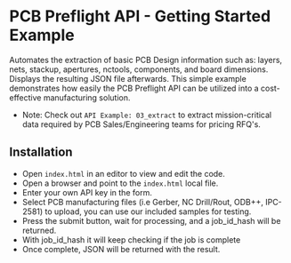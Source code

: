 # PCB Preflight API - Getting Started Example
Automates the extraction of basic PCB Design information such as: layers, nets, stackup, apertures, nctools, components, and board dimensions. Displays the resulting JSON file afterwards.  This simple example demonstrates how easily the PCB Preflight API can be utilized into a cost-effective manufacturing solution. 
* Note: Check out `API Example: 03_extract` to extract mission-critical data required by PCB Sales/Engineering teams for pricing RFQ's.


## Installation
* Open `index.html` in an editor to view and edit the code.
* Open a browser and point to the `index.html` local file.
* Enter your own API key in the form.
* Select PCB manufacturing files (i.e Gerber, NC Drill/Rout, ODB++, IPC-2581) to upload, you can use our included samples for testing.
* Press the submit button, wait for processing, and a job_id_hash will be returned.
* With job_id_hash it will keep checking if the job is complete
* Once complete, JSON will be returned with the result.
